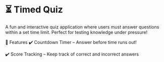 # ⏳ Timed Quiz

A fun and interactive quiz application where users must answer questions within a set time limit. Perfect for testing knowledge under pressure!

🚀 Features
✔️ Countdown Timer – Answer before time runs out!

✔️ Score Tracking – Keep track of correct and incorrect answers
